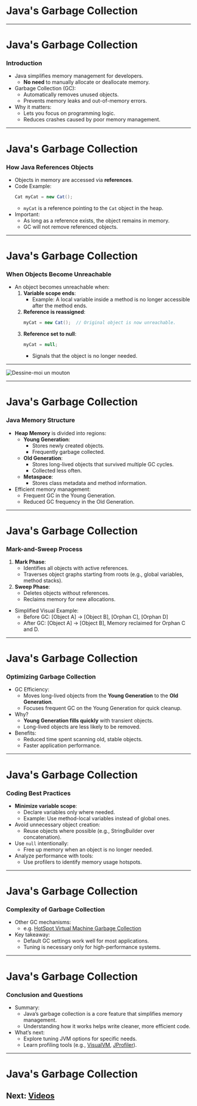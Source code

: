# Java's Garbage Collection

---
# Java's Garbage Collection

### Introduction
- Java simplifies memory management for developers.
  - **No need** to manually allocate or deallocate memory.
- Garbage Collection (GC):
  - Automatically removes unused objects.
  - Prevents memory leaks and out-of-memory errors.
- Why it matters:
  - Lets you focus on programming logic.
  - Reduces crashes caused by poor memory management.

---
# Java's Garbage Collection

### How Java References Objects
- Objects in memory are accessed via **references**.
- Code Example:
  ```java
  Cat myCat = new Cat();
  ```
  - `myCat` is a reference pointing to the `Cat` object in the heap.
- Important:
  - As long as a reference exists, the object remains in memory.
  - GC will not remove referenced objects.

---

# Java's Garbage Collection

### When Objects Become Unreachable
- An object becomes unreachable when:
  1. **Variable scope ends**:
     - Example: A local variable inside a method is no longer accessible after the method ends.
  2. **Reference is reassigned**:
     ```java
     myCat = new Cat();  // Original object is now unreachable.
     ```
  3. **Reference set to null**:
     ```java
     myCat = null;
     ```
     - Signals that the object is no longer needed.

---

![Dessine-moi un mouton](/images/saint-ex.jpg)

---
# Java's Garbage Collection

### Java Memory Structure
- **Heap Memory** is divided into regions:
  - **Young Generation**:
    - Stores newly created objects.
    - Frequently garbage collected.
  - **Old Generation**:
    - Stores long-lived objects that survived multiple GC cycles.
    - Collected less often.
  - **Metaspace**:
    - Stores class metadata and method information.
- Efficient memory management:
  - Frequent GC in the Young Generation.
  - Reduced GC frequency in the Old Generation.

---
# Java's Garbage Collection

### Mark-and-Sweep Process
1. **Mark Phase**:
   - Identifies all objects with active references.
   - Traverses object graphs starting from roots (e.g., global variables, method stacks).
2. **Sweep Phase**:
   - Deletes objects without references.
   - Reclaims memory for new allocations.
- Simplified Visual Example:
  - Before GC: [Object A] → [Object B], [Orphan C], [Orphan D]
  - After GC: [Object A] → [Object B], Memory reclaimed for Orphan C and D.

---
# Java's Garbage Collection

### Optimizing Garbage Collection
- GC Efficiency:
  - Moves long-lived objects from the **Young Generation** to the **Old Generation**.
  - Focuses frequent GC on the Young Generation for quick cleanup.
- Why?
  - **Young Generation fills quickly** with transient objects.
  - Long-lived objects are less likely to be removed.
- Benefits:
  - Reduced time spent scanning old, stable objects.
  - Faster application performance.

---
# Java's Garbage Collection

### Coding Best Practices
- **Minimize variable scope**:
  - Declare variables only where needed.
  - Example: Use method-local variables instead of global ones.
- Avoid unnecessary object creation:
  - Reuse objects where possible (e.g., StringBuilder over concatenation).
- Use `null` intentionally:
  - Free up memory when an object is no longer needed.
- Analyze performance with tools:
  - Use profilers to identify memory usage hotspots.

---
# Java's Garbage Collection

### Complexity of Garbage Collection
- Other GC mechanisms:
    - e.g. [HotSpot Virtual Machine Garbage Collection](https://docs.oracle.com/en/java/javase/23/gctuning/available-collectors.html#GUID-F215A508-9E58-40B4-90A5-74E29BF3BD3C)
- Key takeaway:
  - Default GC settings work well for most applications.
  - Tuning is necessary only for high-performance systems.

---
# Java's Garbage Collection

### Conclusion and Questions
- Summary:
  - Java’s garbage collection is a core feature that simplifies memory management.
  - Understanding how it works helps write cleaner, more efficient code.
- What’s next:
  - Explore tuning JVM options for specific needs.
  - Learn profiling tools (e.g., [VisualVM](https://visualvm.github.io/), [JProfiler](https://www.ej-technologies.com/jprofiler)).

---

# Java's Garbage Collection

## **Next:** [Videos](/slides/?../einfuehrung/21.md)
